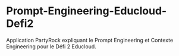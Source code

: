 # Prompt-Engineering-Educloud-Defi2
Application PartyRock expliquant le Prompt Engineering et Contexte Engineering pour le Défi 2 Educloud.
